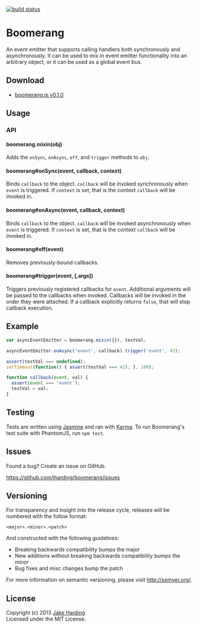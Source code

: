 [![build status](https://secure.travis-ci.org/jharding/boomerang.png?branch=master)](http://travis-ci.org/jharding/boomerang)

Boomerang
=========

An event emitter that supports calling handlers both synchronously and 
asynchronously. It can be used to mix in event emitter functionality into an 
arbitrary object, or it can be used as a global event bus.

Download
--------

* [boomerang.js v0.1.0][boomerang.js]

Usage
-----

### API

#### boomerang.mixin(obj)

Adds the `onSync`, `onAsync`, `off`, and `trigger` methods to `obj`.

#### boomerang#onSync(event, callback, context)

Binds `callback` to the object. `callback` will be invoked synchronously
when `event` is triggered. If `context` is set, that is the context `callback` 
will be invoked in.

#### boomerang#onAsync(event, callback, context)

Binds `callback` to the object. `callback` will be invoked asynchronously
when `event` is triggered. If `context` is set, that is the context `callback` 
will be invoked in.

#### boomerang#off(event)

Removes previously-bound callbacks.

#### boomerang#trigger(event, [,args])

Triggers previously registered callbacks for `event`. Additional arguments 
will be passed to the callbacks when invoked. Callbacks will be invoked in the 
order they were attached. If a callback explicitly returns `false`, that will
stop callback execution.

Example
-------

```js
var asyncEventEmitter = boomerang.mixin({}), testVal;

asyncEventEmitter.onAsync('event', callback).trigger('event', 42);

assert(testVal === undefined);
setTimeout(function() { assert(testVal === 42); }, 100);

function callback(event, val) {
  assert(event === 'event'); 
  testVal = val;
}
```

Testing
-------

Tests are written using [Jasmine][jasmine] and ran with [Karma][karma]. 
To run Boomerang's test suite with PhantomJS, run `npm test`.

Issues
------

Found a bug? Create an issue on GitHub.

https://github.com/jharding/boomerang/issues

Versioning
----------

For transparency and insight into the release cycle, releases will be numbered with the follow format:

`<major>.<minor>.<patch>`

And constructed with the following guidelines:

* Breaking backwards compatibility bumps the major
* New additions without breaking backwards compatibility bumps the minor
* Bug fixes and misc changes bump the patch

For more information on semantic versioning, please visit http://semver.org/.

License
-------

Copyright (c) 2013 [Jake Harding](http://thejakeharding.com)  
Licensed under the MIT License.

[boomerang.js]: https://raw.github.com/jharding/boomerang/master/boomerang.js 
[jasmine]: https://jasmine.github.io/
[karma]: http://karma-runner.github.io
